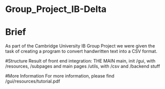 # Group_Project_IB-Delta

# Brief
As part of the Cambridge University IB Group Project we were given the task of creating a program to convert handwritten text into a CSV format. 

#Structure
Result of front end integration:
THE MAIN main, init
/gui, with /resources, /subpages and main pages
/utils, with /csv and /backend stuff

#More Information
For more information, please find /gui/resources/tutorial.pdf